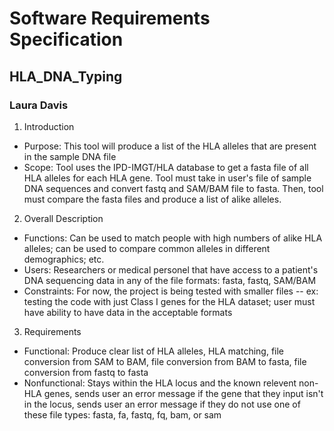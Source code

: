 # Software Requirements Specification
## HLA_DNA_Typing
### Laura Davis

1. Introduction
  - Purpose: This tool will produce a list of the HLA alleles that are present in the sample DNA file
  - Scope: Tool uses the IPD-IMGT/HLA database to get a fasta file of all HLA alleles for each HLA gene. Tool must take in user's file of sample DNA sequences and convert fastq and SAM/BAM file to fasta. Then, tool must compare the fasta files and produce a list of alike alleles.
2. Overall Description
  - Functions: Can be used to match people with high numbers of alike HLA alleles; can be used to compare common alleles in different demographics; etc.
  - Users: Researchers or medical personel that have access to a patient's DNA sequencing data in any of the file formats: fasta, fastq, SAM/BAM
  - Constraints: For now, the project is being tested with smaller files -- ex: testing the code with just Class I genes for the HLA dataset; user must have ability to have data in the acceptable formats
3. Requirements
  - Functional: Produce clear list of HLA alleles, HLA matching, file conversion from SAM to BAM, file conversion from BAM to fasta, file conversion from fastq to fasta
  - Nonfunctional: Stays within the HLA locus and the known relevent non-HLA genes, sends user an error message if the gene that they input isn't in the locus, sends user an error message if they do not use one of these file types: fasta, fa, fastq, fq, bam, or sam
